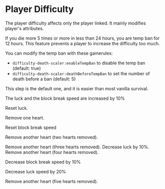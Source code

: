 # Player Difficulty

The player difficulty affects only the player linked.
It mainly modifies player's attributes.

If you die more 5 times or more in less than 24 hours, you are temp ban for 12 hours.
This feature prevents a player to increase the difficulty too much.

You can modify the temp ban with these gamerules:
- `difficulty-death-scaler:enableTempBan` to disable the temp ban (default: true)
- `difficulty-death-scaler:deathBeforeTempBan` to set the number of death before a ban (default: 5)

<deflist collapsible="true">
    <def title="0 death" default-state="expanded">
        <p>This step is the default one, and it is easier than most vanilla survival.</p>
        <p>The luck and the block break speed are increased by 10%</p>
    </def>
    <def title="1 and 2 deaths" default-state="collapsed">
        <p>Reset luck.</p>
        <p>Remove one heart.</p>
    </def>
    <def title="3 and 4 deaths" default-state="collapsed">
        <p>Reset block break speed</p>
        <p>Remove another heart (two hearts removed).</p>
    </def>
    <def title="5 deaths" default-state="collapsed">
        Remove another heart (three hearts removed).
    </def>
    <def title="6 deaths" default-state="collapsed">
        Decrease luck by 10%.
    </def>
    <def title="7 deaths" default-state="collapsed">
        Remove another heart (four hearts removed).
    </def>
    <def title="8 and 9 deaths" default-state="collapsed">
        <p>Decrease block break speed by 10%</p>
        <p>Decrease luck speed by 20%</p>
    </def>
    <def title="10 deaths" default-state="collapsed">
        Remove another heart (five hearts removed).
    </def>
</deflist>
